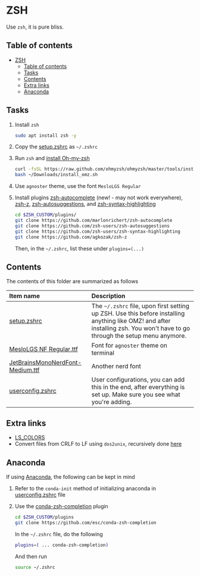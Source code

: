 # ZSH

Use `zsh`, it is pure bliss.

## Table of contents

- [ZSH](#zsh)
    - [Table of contents](#table-of-contents)
    - [Tasks](#tasks)
    - [Contents](#contents)
    - [Extra links](#extra-links)
    - [Anaconda](#anaconda)

## Tasks

1. Install `zsh`

    ```bash
    sudo apt install zsh -y
    ```

2. Copy the [setup.zshrc](./setup.zshrc) as `~/.zshrc`
3. Run `zsh` and [install Oh-my-zsh](https://ohmyz.sh/#install)

    ```bash
    curl -fsSL https://raw.github.com/ohmyzsh/ohmyzsh/master/tools/install.sh > ~/Downloads/install_omz.sh
    bash ~/Downloads/install_omz.sh
    ```

4. Use `agnoster` theme, use the font `MesloLGS Regular`
5. Install plugins [zsh-autocomplete](https://github.com/marlonrichert/zsh-autocomplete) (new! - may not work everywhere), [zsh-z](https://github.com/agkozak/zsh-z), [zsh-autosuggestions](https://github.com/zsh-users/zsh-autosuggestions), and [zsh-syntax-highlighting](https://github.com/zsh-users/zsh-syntax-highlighting)

    ```sh
    cd $ZSH_CUSTOM/plugins/
    git clone https://github.com/marlonrichert/zsh-autocomplete
    git clone https://github.com/zsh-users/zsh-autosuggestions
    git clone https://github.com/zsh-users/zsh-syntax-highlighting
    git clone https://github.com/agkozak/zsh-z
    ```

    Then, in the `~/.zshrc`, list these under `plugins=(...)`

## Contents

The contents of this folder are summarized as follows

| Item name | Description |
| :---- | :---- |
| [setup.zshrc](./setup.zshrc) | The `~/.zshrc` file, upon first setting up ZSH. Use this before installing anything like OMZ! and after installing zsh. You won't have to go through the setup menu anymore. |
| [MesloLGS NF Regular.ttf](./MesloLGS%20NF%20Regular.ttf) | Font for `agnoster` theme on terminal |
| [JetBrainsMonoNerdFont-Medium.ttf](./JetBrainsMonoNerdFont-Medium.ttf) | Another nerd font |
| [userconfig.zshrc](./userconfig.zshrc) | User configurations, you can add this in the end, after everything is set up. Make sure you see what you're adding. |

## Extra links

- [LS_COLORS](https://www.howtogeek.com/307899/how-to-change-the-colors-of-directories-and-files-in-the-ls-command/)
- Convert files from CRLF to LF using `dos2unix`, recursively done [here](https://unix.stackexchange.com/a/279818/456203)

## Anaconda

If using [Anaconda](https://www.anaconda.com/products/individual), the following can be kept in mind

1. Refer to the `conda-init` method of initializing anaconda in [userconfig.zshrc](./userconfig.zshrc) file
2. Use the [conda-zsh-completion](https://github.com/esc/conda-zsh-completion) plugin

    ```bash
    cd $ZSH_CUSTOM/plugins
    git clone https://github.com/esc/conda-zsh-completion
    ```

    In the `~/.zshrc` file, do the following

    ```bash
    plugins=( ... conda-zsh-completion)
    ```

    And then run

    ```bash
    source ~/.zshrc
    ```
